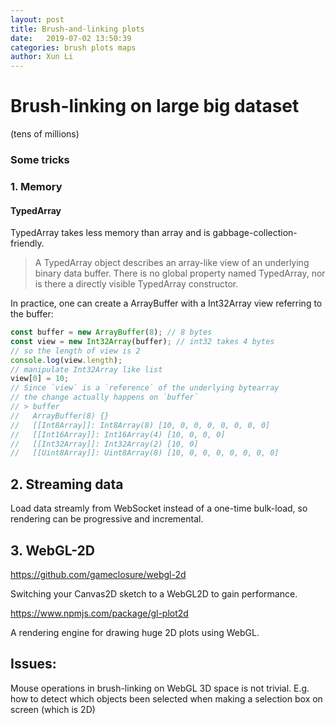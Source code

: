 ```yaml
---
layout: post
title: Brush-and-linking plots
date:   2019-07-02 13:50:39
categories: brush plots maps 
author: Xun Li
---
```


# Brush-linking on large big dataset

(tens of millions)

### Some tricks

### 1. Memory

#### TypedArray

TypedArray takes less memory than array and is gabbage-collection-friendly. 

>A TypedArray object describes an array-like view of an underlying binary data buffer. There is no global property named TypedArray, nor is there a directly visible TypedArray constructor. 

In practice, one can create a ArrayBuffer with a Int32Array view referring to the buffer:

```javascript
const buffer = new ArrayBuffer(8); // 8 bytes
const view = new Int32Array(buffer); // int32 takes 4 bytes
// so the length of view is 2
console.log(view.length);
// manipulate Int32Array like list
view[0] = 10;
// Since `view` is a `reference` of the underlying bytearray 
// the change actually happens on `buffer`
// > buffer
//   ArrayBuffer(8) {}
//   [[Int8Array]]: Int8Array(8) [10, 0, 0, 0, 0, 0, 0, 0]
//   [[Int16Array]]: Int16Array(4) [10, 0, 0, 0]
//   [[Int32Array]]: Int32Array(2) [10, 0]
//   [[Uint8Array]]: Uint8Array(8) [10, 0, 0, 0, 0, 0, 0, 0]
```

## 2. Streaming data

Load data streamly from WebSocket instead of a one-time bulk-load, so rendering can be progressive and incremental. 



## 3. WebGL-2D

https://github.com/gameclosure/webgl-2d

Switching your Canvas2D sketch to a WebGL2D to gain performance.

https://www.npmjs.com/package/gl-plot2d

A rendering engine for drawing huge 2D plots using WebGL.


## Issues:

Mouse operations in brush-linking on WebGL 3D space is not trivial. E.g. how to detect which objects been selected when making a selection box on screen (which is 2D)